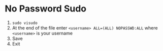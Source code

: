 # No Password Sudo
1. `sudo visudo`
2. At the end of the file enter  `<username> ALL=(ALL) NOPASSWD:ALL` where `<username>` is  your username
3. Save
4. Exit
